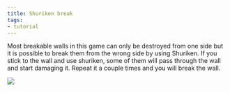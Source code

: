 ```yaml
---
title: Shuriken break
tags:
- tutorial
---
```


Most breakable walls in this game can only be destroyed from one side but it is possible to break them from the wrong side by using Shuriken.
If you stick to the wall and use shuriken, some of them will pass through the wall and start damaging it. Repeat it a couple times and you will break the wall.


![](https://i.giphy.com/media/ip5DqqD3i9v4Qf776L/giphy.webp)
